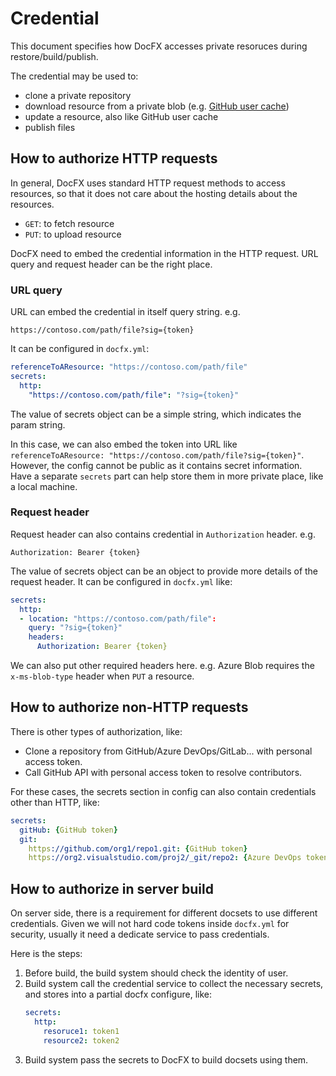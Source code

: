 # Credential

This document specifies how DocFX accesses private resoruces during restore/build/publish. 

The credential may be used to:
- clone a private repository
- download resource from a private blob (e.g. [GitHub user cache](github-user-cache.md))
- update a resource, also like GitHub user cache
- publish files

## How to authorize HTTP requests

In general, DocFX uses standard HTTP request methods to access resources, so that it does not care about the hosting details about the resources. 
- `GET`: to fetch resource
- `PUT`: to upload resource

DocFX need to embed the credential information in the HTTP request. URL query and request header can be the right place.

### URL query

URL can embed the credential in itself query string. e.g.
```
https://contoso.com/path/file?sig={token}
```

It can be configured in `docfx.yml`:
```yml
referenceToAResource: "https://contoso.com/path/file"
secrets:
  http:
    "https://contoso.com/path/file": "?sig={token}"
```
The value of secrets object can be a simple string, which indicates the param string. 

In this case, we can also embed the token into URL like `referenceToAResource: "https://contoso.com/path/file?sig={token}"`. However, the config cannot be public as it contains secret information. Have a separate `secrets` part can help store them in more private place, like a local machine.

### Request header

Request header can also contains credential in `Authorization` header. e.g.
```
Authorization: Bearer {token}
```
The value of secrets object can be an object to provide more details of the request header. It can be configured in `docfx.yml` like:
```yml
secrets:
  http:
  - location: "https://contoso.com/path/file":
    query: "?sig={token}"
    headers:
      Authorization: Bearer {token}
```

We can also put other required headers here. e.g. Azure Blob requires the `x-ms-blob-type` header when `PUT` a resource.

## How to authorize non-HTTP requests

There is other types of authorization, like:
- Clone a repository from GitHub/Azure DevOps/GitLab... with personal access token.
- Call GitHub API with personal access token to resolve contributors.

For these cases, the secrets section in config can also contain credentials other than HTTP, like:
``` yml
secrets:
  gitHub: {GitHub token}
  git:
    https://github.com/org1/repo1.git: {GitHub token}
    https://org2.visualstudio.com/proj2/_git/repo2: {Azure DevOps token}

```

## How to authorize in server build
On server side, there is a requirement for different docsets to use different credentials. Given we will not hard code tokens inside `docfx.yml` for security, usually it need a dedicate service to pass credentials.

Here is the steps:
1. Before build, the build system should check the identity of user.
2. Build system call the credential service to collect the necessary secrets, and stores into a partial docfx configure, like:
   ```yml
   secrets:
     http:
       resoruce1: token1
       resource2: token2
   ```
3. Build system pass the secrets to DocFX to build docsets using them.